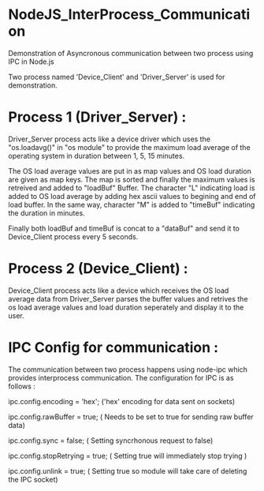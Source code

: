# NodeJS_InterProcess_Communication

Demonstration of Asyncronous communication between two process using IPC in Node.js

Two process named 'Device_Client' and  'Driver_Server' is used for demonstration. 



# Process 1 (Driver_Server) :

Driver_Server process acts like a device driver which uses the "os.loadavg()" in "os module" to provide the maximum load average of the operating system in duration between 1, 5, 15 minutes. 

The OS load average values are put in as map values and  OS load duration are given as map keys. The map is sorted and finally the maximum values is retreived and added to "loadBuf" Buffer. The character "L"  indicating load is added to OS load average by adding hex ascii values to begining and end of load buffer. In the same way, character "M" is added to "timeBuf" indicating the duration in minutes.

Finally both loadBuf and timeBuf is concat to a "dataBuf" and send it to Device_Client process every 5 seconds.

# Process 2 (Device_Client) :

Device_Client process acts like a device which receives the OS load average data from Driver_Server parses the buffer values and retrives the os load average values and load duration seperately and display it to the user.

# IPC Config for communication :

The communication between two process happens using node-ipc which provides interprocess communication. The configuration for IPC is as follows :

ipc.config.encoding    = 'hex'; ('hex' encoding for data sent on sockets)

ipc.config.rawBuffer   = true;  ( Needs to be set to true for sending raw buffer data)

ipc.config.sync        = false; ( Setting syncrhonous request to false)

ipc.config.stopRetrying = true; ( Setting true will immediately stop trying )

ipc.config.unlink = true;       ( Setting true so module will take care of deleting the IPC socket) 

